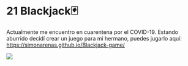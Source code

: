 # 21 Blackjack🃏
Actualmente me encuentro en cuarentena por el COVID-19. Estando aburrido decidí crear un juego para mi hermano, puedes jugarlo aquí: https://simonarenas.github.io/Blackjack-game/

[![](https://i.imgur.com/w5KrxBr.png)](https://i.imgur.com/w5KrxBr.png)

